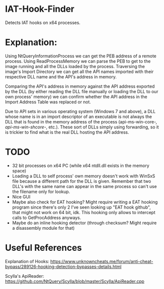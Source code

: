 # IAT-Hook-Finder
Detects IAT hooks on x64 processes.

# Explanation:

Using NtQueryInformationProcess we can get the PEB address of a remote process.
Using ReadProcessMemory we can parse the PEB to get to the image running and all the DLLs loaded by the process.
Traversing the image's Import Directory we can get all the API names imported with their respective DLL name and the API's address in memory.

Comparing the API's address in memory against the API address exported by the DLL (by either reading the DLL file manually or loading the DLL to our own process' memory) we can confirm whether the API address in the Import Address Table was replaced or not.

Due to API sets in various operating system (Windows 7 and above), a DLL whose name is in an import descriptor of an executable is not always the DLL that is found in the memory address of the process (api-ms-win-core-*, api-ms-win-shcore-*, etc.). These sort of DLLs simply using forwarding, so it is trickier to find what is the real DLL hosting the API address.

# TODO
- 32 bit processes on x64 PC (while x64 ntdll.dll exists in the memory space)
- Loading a DLL to self process' own memory doesn't work with WinSxS file because a different path for the DLL is given. Remember that two DLL's with the same name can appear in the same process so can't use the filename only for lookup.
- Nice GUI
- Maybe also check for EAT hooking? Might require writing a EAT hooking program since there's only 2 I've seen looking up "EAT hook github", that might not work on 64 bit, idk. This hooking only allows to intercept calls to GetProcAddress anyways.
- Maybe do an inline hooking detector (through checksum? Might require a disassembly module for that)

# Useful References

Explanation of Hooks:
https://www.unknowncheats.me/forum/anti-cheat-bypass/289126-hooking-detection-bypasses-details.html

Scylla's ApiReader:
https://github.com/NtQuery/Scylla/blob/master/Scylla/ApiReader.cpp
